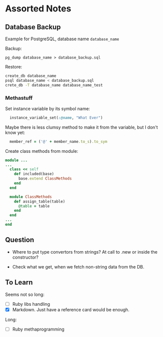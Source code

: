 # Assorted Notes #

## Database Backup ##

Example for PostgreSQL, database name ```database_name```

Backup:

```pg_dump database_name > database_backup.sql```

Restore:

```bash
create_db database_name
psql database_name < database_backup.sql
crete_db -T database_name database_name_test
```

### Methastuff ###

Set instance variable by its symbol name: 

```ruby
  instance_variable_set(:@name, "What Ever")
```

Maybe there is less clumsy method to make it from the variable, but I don't know yet:

```ruby
  member_ref = ('@' + member_name.to_s).to_sym
```

Create class methods from module:

```ruby
module ...
...
  class << self
    def included(base)
      base.extend ClassMethods
    end
  end

  module ClassMethods
    def assign_table(table)
      @table = table
    end
  end
...
end
```

## Question ##

- Where to put type convertors from strings?  At call to .new or inside the constructor?

- Check what we get, when we fetch non-string data from the DB.

## To Learn ##

Seems not so long:

- [ ] Ruby libs handling
- [x] Markdown. Just have a reference card would be enough.

Long:

- [ ] Ruby methaprogramming
